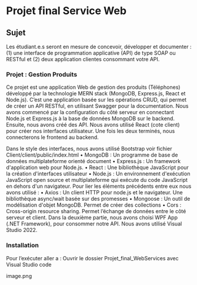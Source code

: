 # Projet final Service Web
## Sujet 

Les étudiant.e.s seront en mesure de concevoir, développer et documenter : 
(1) une interface de programmation applicative (API) de type SOAP ou RESTful et 
(2) deux application clientes consommant votre API.

### Projet :   Gestion Produits

Ce projet est une application Web de gestion des produits (Téléphones) développé par la technologie MERN stack (MongoDB, Express.js, React et Node.js).
C’est une application basée sur les opérations CRUD, qui permet de créer un API RESTful, en utilisant Swagger pour la documentation.
Nous avons commencé par la configuration du côté serveur en connectant Node.js et Express.js à la base de données MongoDB sur le backend. Ensuite, nous avons créé des API. 
Nous avons utilisé React (cote client) pour créer nos interfaces utilisateur. Une fois les deux terminés, nous connecterons le frontend au backend.

Dans le style des interfaces, nous avons utilisé Bootstrap voir fichier Client/client/public/index.html
•	MongoDB : Un programme de base de données multiplateforme orienté document
•	Express.js : Un framework d'application web pour Node.js.
•	React : Une bibliothèque JavaScript pour la création d'interfaces utilisateur
•	Node.js : Un environnement d'exécution JavaScript open source et multiplateforme qui exécute du code JavaScript en dehors d'un navigateur.
Pour lier les éléments précédents entre eux nous avons utilisé :
•	Axios : Un client HTTP pour node.js et le navigateur. Une bibliothèque async/wait basée sur des promesses
•	Mongoose : Un outil de modélisation d'objet MongoDB. Permet de créer des collections
•	Cors : Cross-origin resource sharing. Permet l’échange de données entre le côté serveur et client.
Dans la deuxième partie, nous avons choisi WPF App (.NET Framework), pour consommer notre API. Nous avons utilisé Visual Studio 2022.

### Installation
Pour l’exécuter aller a :
Ouvrir le dossier Projet_final_WebServices avec Visual Studio code 

image.png
